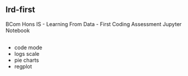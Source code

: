 ## lrd-first
BCom Hons IS - Learning From Data - First Coding Assessment Jupyter Notebook


## 
- code mode
- logs scale
- pie charts
- regplot